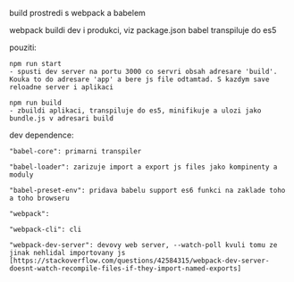 build prostredi s webpack a babelem

webpack buildi dev i produkci, viz package.json
babel transpiluje do es5


pouziti:

	npm run start 
	- spusti dev server na portu 3000 co servri obsah adresare 'build'. Kouka to do adresare 'app' a bere js file odtamtad. S kazdym save reloadne server i aplikaci

	npm run build
	- zbuildi aplikaci, transpiluje do es5, minifikuje a ulozi jako bundle.js v adresari build


dev dependence:

    "babel-core": primarni transpiler

    "babel-loader": zarizuje import a export js files jako kompinenty a moduly

    "babel-preset-env": pridava babelu support es6 funkci na zaklade toho a toho browseru

    "webpack": 

    "webpack-cli": cli

    "webpack-dev-server": devovy web server, --watch-poll kvuli tomu ze jinak nehlidal importovany js 
    [https://stackoverflow.com/questions/42584315/webpack-dev-server-doesnt-watch-recompile-files-if-they-import-named-exports]
